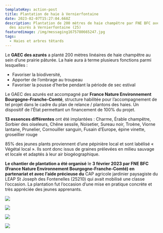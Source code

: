 ```yaml
---
templateKey: action-post
title: Plantation de haie à Vernierfontaine
date: 2023-02-07T15:27:04.668Z
description: Plantation de 200 mètres de haie champêtre par FNE BFC avec le GAEC
  des azurés à Vernierfontaine (25)
featuredimage: /img/messaging1675780665247.jpg
tags:
  - Haies et arbres têtards
---
```

Le **GAEC des azurés** a planté 200 mètres linéaires de haie champêtre au sein d’une prairie pâturée. La haie aura à terme plusieurs fonctions parmi lesquelles :

* Favoriser la biodiversité,
* Apporter de l’ombrage au troupeau
* Favoriser la pousse d’herbe pendant la période de sec estival

Le GAEC des azurés est accompagné par **France Nature Environnement Bourgogne-Franche-Comté**, structure habilitée pour l’accompagnement de tel projet dans le cadre du plan de relance / plantons des haies. Un dispositif de l’État permettant un financement de 100% du projet.

**13 essences différentes** ont été implantées : Charme, Érable champêtre, Sorbier des oiseleurs, Chêne sessile, Noisetier, Sureau noir, Troène, Viorne lantane, Prunelier, Cornouiller sanguin, Fusain d’Europe, épine vinette, groseillier rouge

85% des jeunes plants proviennent d’une pépinière local et sont labélisé « Végétal local ». Ils sont donc issus de graines prélevées en milieu sauvage et locale et adaptés à leur air biogéographique.

**Le chantier de plantation a été organisé** le **3 février 2023 par FNE BFC (France Nature Environnement Bourgogne-Franche-Comté) en partenariat et avec l’aide précieuse du** CAP agricole jardinier paysagiste du LEAP St Joseph des Fontenelles (25210) qui avait mobilisé une classe l’occasion. La plantation fut l’occasion d’une mise en pratique concrète et très appréciée des jeunes apprenants.

![](/img/p2031351.jpg?nf_resize=fit&w=400#img-center)

![](/img/messaging1675780687579.jpg?nf_resize=fit&w=400#img-center)

![](/img/p2031343.jpg?nf_resize=fit&w=400#img-center)

![](/img/p2031347.jpg?nf_resize=fit&w=400#center)